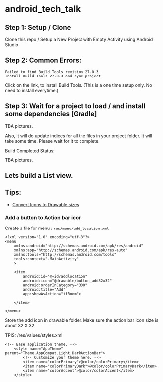 # android_tech_talk


## Step 1: Setup / Clone
Clone this repo / Setup a New Project with Empty Activity using Android Studio

## Step 2: Common Errors:

```
Failed to find Build Tools revision 27.0.3
Install Build Tools 27.0.3 and sync project
```

Click on the link, to install Build Tools.
(This is a one time setup only. No need to install everytime.)


## Step 3: Wait for a project to load / and install some dependencies [Gradle]

TBA pictures.

Also, it will do update indices for all the files in your project folder. It will take some time. Please wait for it to complete.

Build Completed Status:

TBA pictures.


## Lets build a List view.

## Tips:
- [Convert Icons to Drawable sizes](http://romannurik.github.io/AndroidAssetStudio/nine-patches.html)

### Add a button to Action bar icon

Create a file for menu : `res/menu/add_location.xml`

```
<?xml version="1.0" encoding="utf-8"?>
<menu
    xmlns:android="http://schemas.android.com/apk/res/android"
    xmlns:app="http://schemas.android.com/apk/res-auto"
    xmlns:tools="http://schemas.android.com/tools"
    tools:context=".MainActivity"
    >

    <item
        android:id="@+id/addlocation"
        android:icon="@drawable/button_add32x32"
        android:orderInCategory="300"
        android:title="Add"
        app:showAsAction="ifRoom">

    </item>

</menu>
```

Store the add icon in drawable folder.
Make sure the action bar icon size is about 32 X 32

TPIS: /res/values/styles.xml
```
<!-- Base application theme. -->
    <style name="AppTheme" parent="Theme.AppCompat.Light.DarkActionBar">
        <!-- Customize your theme here. -->
        <item name="colorPrimary">@color/colorPrimary</item>
        <item name="colorPrimaryDark">@color/colorPrimaryDark</item>
        <item name="colorAccent">@color/colorAccent</item>
    </style>

```